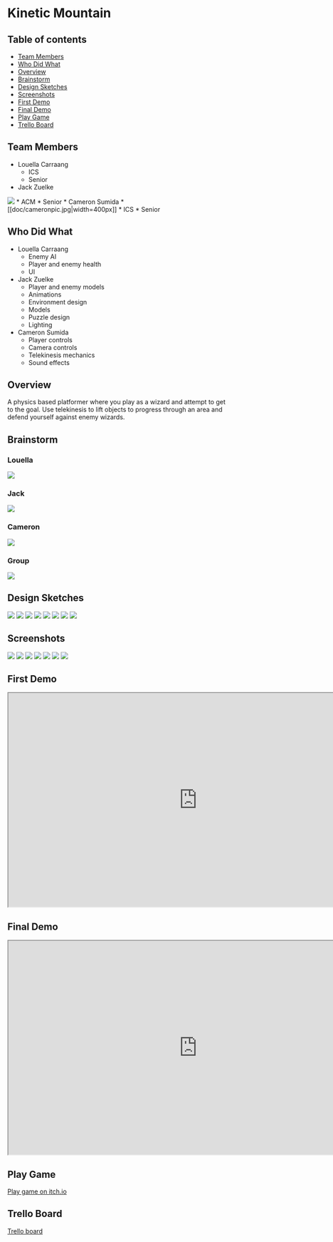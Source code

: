# Kinetic Mountain

## Table of contents

* [Team Members](#team-members)
* [Who Did What](#who-did-what)
* [Overview](#overview)
* [Brainstorm](#brainstorm)
* [Design Sketches](#design-sketches)
* [Screenshots](#screenshots)
* [First Demo](#first-demo)
* [Final Demo](#final-demo)
* [Play Game](#play-game)
* [Trello Board](#trello-board)

## Team Members
* Louella Carraang
  * ICS
  * Senior
* Jack Zuelke
<img class="ui medium circular image" src="doc/jack_thumbnail_2.jpg">
  * ACM
  * Senior
* Cameron Sumida
* [[doc/cameronpic.jpg|width=400px]]
  * ICS
  * Senior

## Who Did What
* Louella Carraang
  * Enemy AI
  * Player and enemy health
  * UI
* Jack Zuelke
  * Player and enemy models
  * Animations
  * Environment design
  * Models
  * Puzzle design
  * Lighting
* Cameron Sumida
  * Player controls
  * Camera controls
  * Telekinesis mechanics
  * Sound effects

## Overview
A physics based platformer where you play as a wizard and attempt to get to the goal. Use telekinesis to lift objects to progress through an area and defend yourself against enemy wizards.

## Brainstorm

### Louella
![](doc/louellabrainstorm.png)

### Jack
![](doc/jackbrainstorm.png)

### Cameron
![](doc/cameronbrainstorm.png)

### Group
![](doc/groupbrainstorm2.png)

## Design Sketches
![](doc/Storyboard_1.jpg)
![](doc/Storyboard_2.jpg)
![](doc/Storyboard_3.jpg)
![](doc/Storyboard_4.jpg)
![](doc/Storyboard_5.jpg)
![](doc/Storyboard_6.jpg)
![](doc/ArcherFront.jpg)
![](doc/ArcherSide.jpg)

## Screenshots
![](doc/screenshot1.png)
![](doc/screenshot2.png)
![](doc/screenshot3.png)
![](doc/screenshot5.png)
![](doc/screenshot4.png)
![](doc/screenshot6.png)
![](doc/screenshot7.png)

## First Demo
<iframe allowfullscreen="allowfullscreen" src="https://drive.google.com/file/d/1tOvVrQ-ubf3LQAFzYmaADdsAXQZ87Gqa/preview" width="848" height="480"></iframe>

## Final Demo
<iframe allowfullscreen="allowfullscreen" src="https://drive.google.com/file/d/1QdraQ_bxaoOvVH5qHWqnxz7x7RQbzaF2/preview" width="848" height="480"></iframe>

## Play Game
[Play game on itch.io](https://sumidaca.itch.io/kinetic-mountain)

## Trello Board
[Trello board](https://trello.com/b/sTJ1Key2/project-management)
